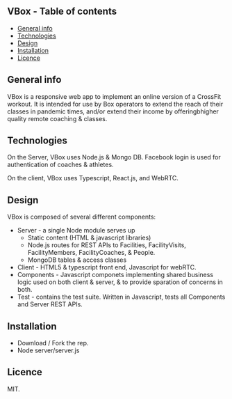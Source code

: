 ## VBox - Table of contents
* [General info](#general-info)
* [Technologies](#technologies)
* [Design](#design)
* [Installation](#installation)
* [Licence](#licence)

## General info
VBox is a responsive web app to implement an online version of a CrossFit workout. It is intended for use by Box operators to extend the reach of their classes in pandemic times, and/or extend their income by offeringbhigher quality remote coaching & classes. 

## Technologies
On the Server, VBox uses Node.js & Mongo DB. Facebook login is used for authentication of coaches & athletes.

On the client, VBox uses Typescript, React.js, and WebRTC. 

## Design
VBox is composed of several different components:
* Server - a single Node module serves up 
  * Static content (HTML & javascript libraries)
  * Node.js routes for REST APIs to Facilities, FacilityVisits, FacilityMembers, FacilityCoaches, & People. 
  * MongoDB tables & access classes
* Client - HTML5 & typescript front end, Javascript for webRTC. 
* Components - Javascript componets implementing shared business logic used on both client & server, & to provide sparation of concerns in both. 
* Test - contains the test suite. Written in Javascript, tests all Components and Server REST APIs.

## Installation
* Download / Fork the rep. 
* Node server/server.js

## Licence

MIT.
